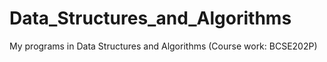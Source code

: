 # Data_Structures_and_Algorithms
My programs in Data Structures and Algorithms (Course work: BCSE202P)
